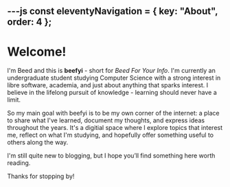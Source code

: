 ---js
const eleventyNavigation = {
	key: "About",
	order: 4
};
---

# Welcome!

I'm Beed and this is **beefyi** - short for _Beed For Your Info_. I'm currently an undergraduate student studying Computer Science with a strong interest in libre software, academia, and just about anything that sparks interest. I believe in the lifelong pursuit of knowledge - learning should never have a limit.

So my main goal with beefyi is to be my own corner of the internet: a place to share what I've learned, document my thoughts, and express ideas throughout the years. It's a digitial space where I explore topics that interest me, reflect on what I'm studying, and hopefully offer something useful to others along the way.

I'm still quite new to blogging, but I hope you’ll find something here worth reading.

Thanks for stopping by!
